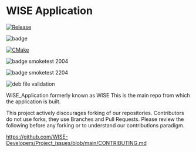 # WISE Application

[![Release](https://badgen.net/github/release/WISE-Developers/WISE_Application?icon=github&scale=2)](https://github.com/WISE-Developers/WISE_Application/releases/latest)

![badge](https://badgen.net/github/checks/WISE-Developers/WISE_Application?scale=2&icon=github&label=Application%20Build)

[![CMake](https://github.com/WISE-Developers/WISE_Application/actions/workflows/cmake.yml/badge.svg?branch=main)](https://github.com/WISE-Developers/WISE_Application/actions/workflows/cmake.yml)

![badge smoketest 2004](https://img.shields.io/github/actions/workflow/status/WISE-Developers/WISE_Application/smoketest_2004.yml?label=Smoke%20Test%20Ubuntu%2020.04%20&logo=github)

![badge smoketest 2204](https://img.shields.io/github/actions/workflow/status/WISE-Developers/WISE_Application/smoketest_2204.yml?label=Smoke%20Test%20Ubuntu%2022.04%20&logo=github)

![deb file validation](https://img.shields.io/github/actions/workflow/status/WISE-Developers/WISE_Application/deb_test.yml?label=.deb%20validation&logo=github&style=plastic)



WISE_Application formerly known as WISE
This is the main repo from which the application is built.

This project actively discourages forking of our repositories. 
Contributors do not use forks, they use Branches and Pull Requests. 
Please review the following before any forking or to understand our contributions paradigm.

https://github.com/WISE-Developers/Project_issues/blob/main/CONTRIBUTING.md
